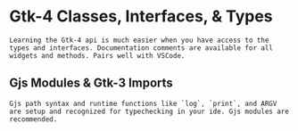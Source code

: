 # Gtk-4 Classes, Interfaces, & Types

    Learning the Gtk-4 api is much easier when you have access to the types and interfaces. Documentation comments are available for all widgets and methods. Pairs well with VSCode.

## Gjs Modules & Gtk-3 Imports

    Gjs path syntax and runtime functions like `log`, `print`, and ARGV are setup and recognized for typechecking in your ide. Gjs modules are recommended.